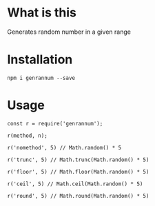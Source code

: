 # What is this

Generates random number in a given range

# Installation

`npm i genrannum --save`

# Usage

```
const r = require('genrannum');

r(method, n);

r('nomethod', 5) // Math.random() * 5

r('trunc', 5) // Math.trunc(Math.random() * 5)

r('floor', 5) // Math.floor(Math.random() * 5)

r('ceil', 5) // Math.ceil(Math.random() * 5)

r('round', 5) // Math.round(Math.random() * 5)
```
